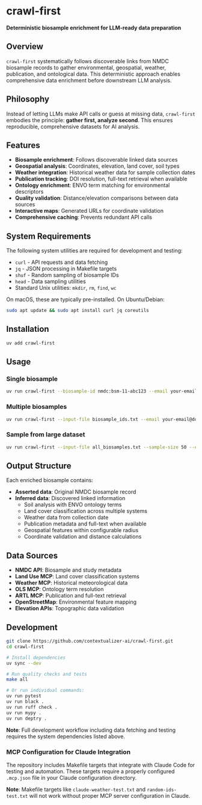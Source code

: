 # crawl-first

**Deterministic biosample enrichment for LLM-ready data preparation**

## Overview

`crawl-first` systematically follows discoverable links from NMDC biosample records to gather environmental, geospatial, weather, publication, and ontological data. This deterministic approach enables comprehensive data enrichment before downstream LLM analysis.

## Philosophy

Instead of letting LLMs make API calls or guess at missing data, `crawl-first` embodies the principle: **gather first, analyze second**. This ensures reproducible, comprehensive datasets for AI analysis.

## Features

- **Biosample enrichment**: Follows discoverable linked data sources
- **Geospatial analysis**: Coordinates, elevation, land cover, soil types
- **Weather integration**: Historical weather data for sample collection dates  
- **Publication tracking**: DOI resolution, full-text retrieval when available
- **Ontology enrichment**: ENVO term matching for environmental descriptors
- **Quality validation**: Distance/elevation comparisons between data sources
- **Interactive maps**: Generated URLs for coordinate validation
- **Comprehensive caching**: Prevents redundant API calls

## System Requirements

The following system utilities are required for development and testing:

- `curl` - API requests and data fetching
- `jq` - JSON processing in Makefile targets
- `shuf` - Random sampling of biosample IDs
- `head` - Data sampling utilities
- Standard Unix utilities: `mkdir`, `rm`, `find`, `wc`

On macOS, these are typically pre-installed. On Ubuntu/Debian:
```bash
sudo apt update && sudo apt install curl jq coreutils
```

## Installation

```bash
uv add crawl-first
```

## Usage

### Single biosample
```bash
uv run crawl-first --biosample-id nmdc:bsm-11-abc123 --email your-email@domain.com --output-file result.yaml
```

### Multiple biosamples
```bash
uv run crawl-first --input-file biosample_ids.txt --email your-email@domain.com --output-dir results/
```

### Sample from large dataset
```bash
uv run crawl-first --input-file all_biosamples.txt --sample-size 50 --email your-email@domain.com --output-dir sample_results/
```

## Output Structure

Each enriched biosample contains:
- **Asserted data**: Original NMDC biosample record
- **Inferred data**: Discovered linked information
  - Soil analysis with ENVO ontology terms
  - Land cover classification across multiple systems
  - Weather data from collection date
  - Publication metadata and full-text when available
  - Geospatial features within configurable radius
  - Coordinate validation and distance calculations

## Data Sources

- **NMDC API**: Biosample and study metadata
- **Land Use MCP**: Land cover classification systems
- **Weather MCP**: Historical meteorological data
- **OLS MCP**: Ontology term resolution
- **ARTL MCP**: Publication and full-text retrieval
- **OpenStreetMap**: Environmental feature mapping
- **Elevation APIs**: Topographic data validation

## Development

```bash
git clone https://github.com/contextualizer-ai/crawl-first.git
cd crawl-first

# Install dependencies
uv sync --dev

# Run quality checks and tests
make all

# Or run individual commands:
uv run pytest
uv run black .
uv run ruff check .
uv run mypy .
uv run deptry .
```

**Note**: Full development workflow including data fetching and testing requires the system dependencies listed above.

### MCP Configuration for Claude Integration

The repository includes Makefile targets that integrate with Claude Code for testing and automation. These targets require a properly configured `.mcp.json` file in your Claude configuration directory.

**Note**: Makefile targets like `claude-weather-test.txt` and `random-ids-test.txt` will not work without proper MCP server configuration in Claude.
